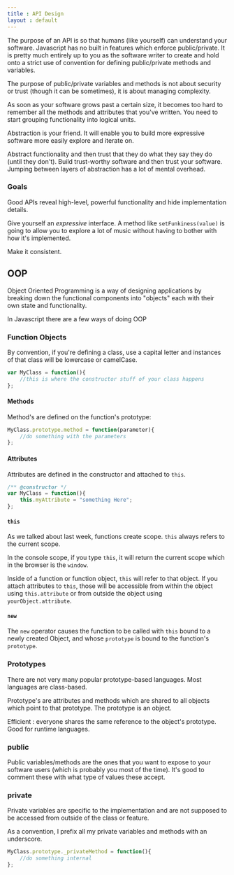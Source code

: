 ```yaml
---
title : API Design
layout : default
---
```


The purpose of an API is so that humans (like yourself) can understand your software. Javascript has no built in features which enforce public/private. It is pretty much entirely up to you as the software writer to create and hold onto a strict use of convention for defining public/private methods and variables. 

The purpose of public/private variables and methods is not about security or trust (though it can be sometimes), it is about managing complexity. 

As soon as your software grows past a certain size, it becomes too hard to remember all the methods and attributes that you've written. You need to start grouping functionality into logical units. 

Abstraction is your friend. It will enable you to build more expressive software more easily explore and iterate on. 

Abstract functionality and then trust that they do what they say they do (until they don't). Build trust-worthy software and then trust your software. Jumping between layers of abstraction has a lot of mental overhead. 

### Goals

Good APIs reveal high-level, powerful functionality and hide implementation details. 

Give yourself an _expressive_ interface. A method like `setFunkiness(value)` is going to allow you to explore a lot of music without having to bother with how it's implemented. 

Make it consistent.

## OOP

Object Oriented Programming is a way of designing applications by breaking down the functional components into "objects" each with their own state and functionality. 

In Javascript there are a few ways of doing OOP

### Function Objects

By convention, if you're defining a class, use a capital letter and instances of that class will be lowercase or camelCase. 

```javascript
var MyClass = function(){
	//this is where the constructor stuff of your class happens	
};
```

#### Methods

Method's are defined on the function's prototype: 

```javascript
MyClass.prototype.method = function(parameter){
	//do something with the parameters
};
```

#### Attributes

Attributes are defined in the constructor and attached to `this`.

```javascript
/** @constructor */
var MyClass = function(){
	this.myAttribute = "something Here";
};
```

#### `this`

As we talked about last week, functions create scope. `this` always refers to the current scope.

In the console scope, if you type `this`, it will return the current scope which in the browser is the `window`. 

Inside of a function or function object, `this` will refer to that object. If you attach attributes to `this`, those will be accessible from within the object using `this.attribute` or from outside the object using `yourObject.attribute`.

#### `new`

The `new` operator causes the function to be called with `this` bound to a newly created Object, and whose `prototype` is bound to the function's `prototype`. 

### Prototypes

There are not very many popular prototype-based languages. Most languages are class-based. 

Prototype's are attributes and methods which are shared to all objects which point to that prototype. The prototype is an object. 

Efficient : everyone shares the same reference to the object's prototype. Good for runtime languages. 

### public

Public variables/methods are the ones that you want to expose to your software users (which is probably you most of the time). It's good to comment these with what type of values these accept. 

### private

Private variables are specific to the implementation and are not supposed to be accessed from outside of the class or feature. 

As a convention, I prefix all my private variables and methods with an underscore. 

```javascript
MyClass.prototype._privateMethod = function(){
	//do something internal	
};
```